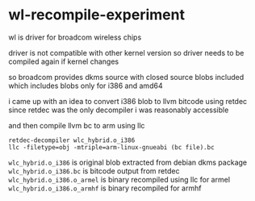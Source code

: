 # wl-recompile-experiment

wl is driver for broadcom wireless chips

driver is not compatible with other kernel version so driver needs to be compiled again if kernel changes

so broadcom provides dkms source with closed source blobs included which includes blobs only for i386 and amd64

i came up with an idea to convert i386 blob to llvm bitcode using retdec since retdec was the only decompiler i was reasonably accessible

and then compile llvm bc to arm using llc

```
retdec-decompiler wlc_hybrid.o_i386
llc -filetype=obj -mtriple=arm-linux-gnueabi (bc file).bc
```

`wlc_hybrid.o_i386` is original blob extracted from debian dkms package
`wlc_hybrid.o_i386.bc` is bitcode output from retdec
`wlc_hybrid.o_i386.o_armel` is binary recompiled using llc for armel
`wlc_hybrid.o_i386.o_armhf` is binary recompiled for armhf
